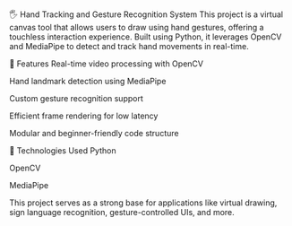 🖐️ Hand Tracking and Gesture Recognition System
This project is a virtual canvas tool that allows users to draw using hand gestures, offering a touchless interaction experience. Built using Python, it leverages OpenCV and MediaPipe to detect and track hand movements in real-time.

🔧 Features
Real-time video processing with OpenCV

Hand landmark detection using MediaPipe

Custom gesture recognition support

Efficient frame rendering for low latency

Modular and beginner-friendly code structure

🧠 Technologies Used
Python

OpenCV

MediaPipe

This project serves as a strong base for applications like virtual drawing, sign language recognition, gesture-controlled UIs, and more.
